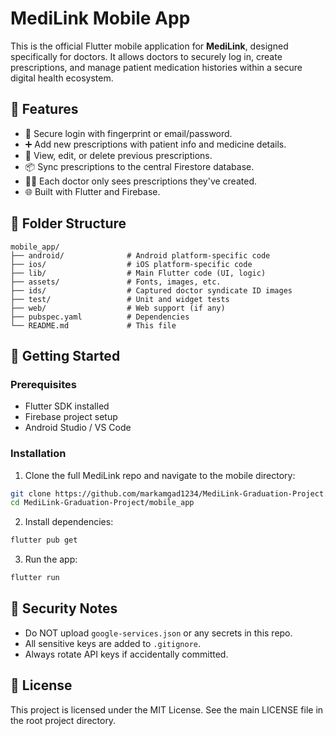 
# MediLink Mobile App

This is the official Flutter mobile application for **MediLink**, designed specifically for doctors. It allows doctors to securely log in, create prescriptions, and manage patient medication histories within a secure digital health ecosystem.

## 📱 Features

- 🔐 Secure login with fingerprint or email/password.
- ➕ Add new prescriptions with patient info and medicine details.
- 🧾 View, edit, or delete previous prescriptions.
- 📦 Sync prescriptions to the central Firestore database.
- 👨‍⚕️ Each doctor only sees prescriptions they've created.
- 🌐 Built with Flutter and Firebase.

## 📂 Folder Structure

```
mobile_app/
├── android/              # Android platform-specific code
├── ios/                  # iOS platform-specific code
├── lib/                  # Main Flutter code (UI, logic)
├── assets/               # Fonts, images, etc.
├── ids/                  # Captured doctor syndicate ID images
├── test/                 # Unit and widget tests
├── web/                  # Web support (if any)
├── pubspec.yaml          # Dependencies
└── README.md             # This file
```

## 🚀 Getting Started

### Prerequisites

- Flutter SDK installed
- Firebase project setup
- Android Studio / VS Code

### Installation

1. Clone the full MediLink repo and navigate to the mobile directory:

```bash
git clone https://github.com/markamgad1234/MediLink-Graduation-Project.git
cd MediLink-Graduation-Project/mobile_app
```

2. Install dependencies:

```bash
flutter pub get
```

3. Run the app:

```bash
flutter run
```

## 🔐 Security Notes

- Do NOT upload `google-services.json` or any secrets in this repo.
- All sensitive keys are added to `.gitignore`.
- Always rotate API keys if accidentally committed.

## 📜 License

This project is licensed under the MIT License. See the main LICENSE file in the root project directory.


